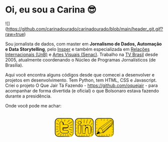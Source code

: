 # Oi, eu sou a Carina 😎

![]
(https://github.com/carinadourado/carinadourado/blob/main/header_git.gif?raw=true)

Sou jornalista de dados, com master em **Jornalismo de Dados, Automação e Data Storytelling**, pelo [Insper](https://www.insper.edu.br/pos-graduacao/master-em-jornalismo-de-dados-automacao-e-data-storytelling/) e também especializada em [Relações Internacionais (UnB)](http://irel.unb.br/) e [Artes Visuais (Senac)](https://www.ead.senac.br/pos-graduacao/gestao-cultural-cultura-desenvolvimento-e-mercado/). Trabalho na [TV Brasil](https://tvbrasil.ebc.com.br/) desde 2005, atualmente coordenando o Núcleo de Programas Jornalísticos (de Brasília).

Aqui você encontra alguns códigos desde que comecei a desenvolver e projetos em desenvolvimento. Tem Python, tem HTML, CSS e Javascript. Criei o projeto O Que Jair Tá Fazendo - https://github.com/oquejair - para acompanhar de forma divertida (e oficial) o que Bolsonaro estava fazendo durante a presidência.

Onde você pode me achar:

<div style="display: inline_block;" align="center"><br>
  <a href="https://twitter.com/carinadourado" target="_blank"><img align="center" height="60" width="60" src="https://github.com/carinadourado/carinadourado/blob/main/twitter_icon.jpg?raw=true"></a>
  <a href="https://www.linkedin.com/in/carinadourado" target="_blank"><img align="center" height="60" width="60" src="https://github.com/carinadourado/carinadourado/blob/main/linkedin_icon.jpg?raw=true"></a>
  <a href="mailto:carina.dourado@gmail.com"><img align="center" height="60" width="60" src="https://github.com/carinadourado/carinadourado/blob/main/email_icon.jpg?raw=true"></a>
</div>
